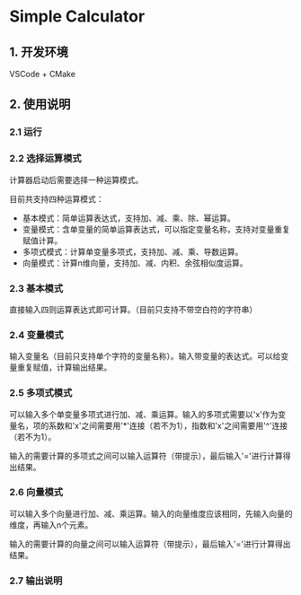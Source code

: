 # Simple Calculator

## 1. 开发环境

VSCode + CMake

## 2. 使用说明

### 2.1 运行

### 2.2 选择运算模式

计算器启动后需要选择一种运算模式。

目前共支持四种运算模式：

- 基本模式：简单运算表达式，支持加、减、乘、除、幂运算。
- 变量模式：含单变量的简单运算表达式，可以指定变量名称，支持对变量重复赋值计算。
- 多项式模式：计算单变量多项式，支持加、减、乘、导数运算。
- 向量模式：计算n维向量，支持加、减、内积、余弦相似度运算。

### 2.3 基本模式

直接输入四则运算表达式即可计算。（目前只支持不带空白符的字符串）

### 2.4 变量模式

输入变量名（目前只支持单个字符的变量名称）。输入带变量的表达式。可以给变量重复赋值，计算输出结果。

### 2.5 多项式模式

可以输入多个单变量多项式进行加、减、乘运算。输入的多项式需要以'x'作为变量名，项的系数和'x'之间需要用'*'连接（若不为1），指数和'x'之间需要用'^'连接（若不为1）。

输入的需要计算的多项式之间可以输入运算符（带提示），最后输入'='进行计算得出结果。

### 2.6 向量模式 

可以输入多个向量进行加、减、乘运算。输入的向量维度应该相同，先输入向量的维度，再输入n个元素。

输入的需要计算的向量之间可以输入运算符（带提示），最后输入'='进行计算得出结果。

### 2.7 输出说明

